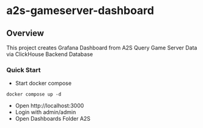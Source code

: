 # a2s-gameserver-dashboard

## Overview
This project creates Grafana Dashboard from A2S Query Game Server Data via ClickHouse Backend Database

### Quick Start
 - Start docker compose
```commandline
docker compose up -d
```
 - Open http://localhost:3000
 - Login with admin/admin
 - Open Dashboards Folder A2S